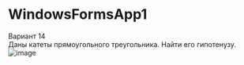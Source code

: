 # WindowsFormsApp1
Вариант 14  
Даны катеты прямоугольного треугольника. Найти его гипотенузу.
![image](https://user-images.githubusercontent.com/90207058/158972744-f16069da-b2d7-4588-a15e-77f3d1ca7077.png)
